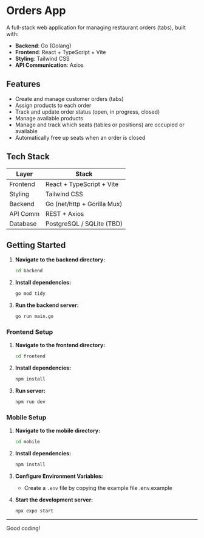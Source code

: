 # Orders App

A full-stack web application for managing restaurant orders (tabs), built with:

- **Backend**: Go (Golang)
- **Frontend**: React + TypeScript + Vite
- **Styling**: Tailwind CSS
- **API Communication**: Axios

## Features

- Create and manage customer orders (tabs)
- Assign products to each order
- Track and update order status (open, in progress, closed)
- Manage available products
- Manage and track which seats (tables or positions) are occupied or available
- Automatically free up seats when an order is closed

## Tech Stack

| Layer    | Stack                       |
| -------- | --------------------------- |
| Frontend | React + TypeScript + Vite   |
| Styling  | Tailwind CSS                |
| Backend  | Go (net/http + Gorilla Mux) |
| API Comm | REST + Axios                |
| Database | PostgreSQL / SQLite (TBD)   |

## Getting Started

1.  **Navigate to the backend directory:**
    ```sh
    cd backend
    ```

2.  **Install dependencies:**
    ```sh
    go mod tidy
    ```

4.  **Run the backend server:**
    ```sh
    go run main.go
    ```

### Frontend Setup

1.  **Navigate to the frontend directory:**
    ```sh
    cd frontend
    ```

2.  **Install dependencies:**
    ```sh
    npm install
    ```

3.  **Run server:**
    ```sh
    npm run dev
    ```
    
### Mobile Setup

1.  **Navigate to the mobile directory:**
    ```sh
    cd mobile
    ```

2.  **Install dependencies:**
    ```sh
    npm install
    ```

3.  **Configure Environment Variables:**
    * Create a `.env` file by copying the example file .env.example


4.  **Start the development server:**
    ```sh
    npx expo start
    ```

---

Good coding!
